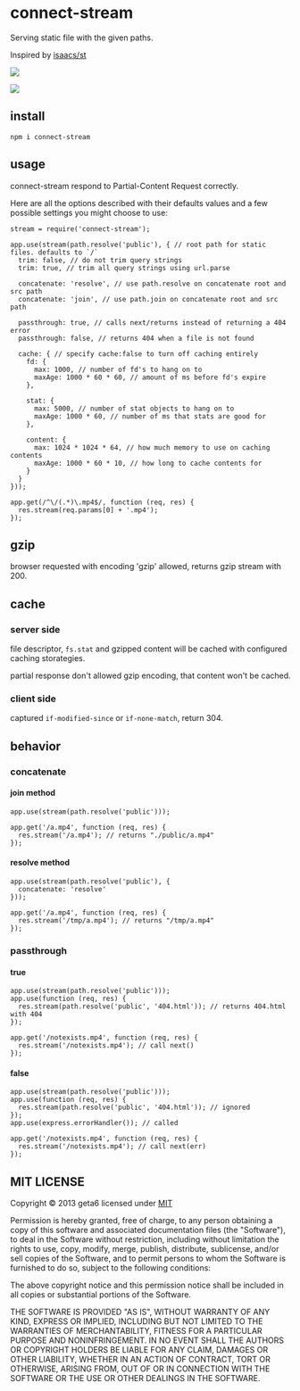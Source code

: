 # connect-stream

  Serving static file with the given paths.

  Inspired by [isaacs/st](https://github.com/isaacs/st)

  ![](https://nodei.co/npm/connect-stream.png)

  ![](https://travis-ci.org/geta6/connect-stream.png)


## install

    npm i connect-stream

## usage

  connect-stream respond to Partial-Content Request correctly.

  Here are all the options described with their defaults values and a few possible settings you might choose to use:

    stream = require('connect-stream');

    app.use(stream(path.resolve('public'), { // root path for static files. defaults to `/`
      trim: false, // do not trim query strings
      trim: true, // trim all query strings using url.parse

      concatenate: 'resolve', // use path.resolve on concatenate root and src path
      concatenate: 'join', // use path.join on concatenate root and src path

      passthrough: true, // calls next/returns instead of returning a 404 error
      passthrough: false, // returns 404 when a file is not found

      cache: { // specify cache:false to turn off caching entirely
        fd: {
          max: 1000, // number of fd's to hang on to
          maxAge: 1000 * 60 * 60, // amount of ms before fd's expire
        },

        stat: {
          max: 5000, // number of stat objects to hang on to
          maxAge: 1000 * 60, // number of ms that stats are good for
        },

        content: {
          max: 1024 * 1024 * 64, // how much memory to use on caching contents
          maxAge: 1000 * 60 * 10, // how long to cache contents for
        }
      }
    }));

    app.get(/^\/(.*)\.mp4$/, function (req, res) {
      res.stream(req.params[0] + '.mp4');
    });

## gzip

  browser requested with encoding 'gzip' allowed, returns gzip stream with 200.

## cache

### server side

  file descriptor, `fs.stat` and gzipped content will be cached with configured caching storategies.

  partial response don't allowed gzip encoding, that content won't be cached.

### client side

  captured `if-modified-since` or `if-none-match`, return 304.

## behavior

### concatenate

#### join method

    app.use(stream(path.resolve('public')));

    app.get('/a.mp4', function (req, res) {
      res.stream('/a.mp4'); // returns "./public/a.mp4"
    });

#### resolve method

    app.use(stream(path.resolve('public'), {
      concatenate: 'resolve'
    }));

    app.get('/a.mp4', function (req, res) {
      res.stream('/tmp/a.mp4'); // returns "/tmp/a.mp4"
    });

### passthrough

#### true

    app.use(stream(path.resolve('public')));
    app.use(function (req, res) {
      res.stream(path.resolve('public', '404.html')); // returns 404.html with 404
    });

    app.get('/notexists.mp4', function (req, res) {
      res.stream('/notexists.mp4'); // call next()
    });

#### false

    app.use(stream(path.resolve('public')));
    app.use(function (req, res) {
      res.stream(path.resolve('public', '404.html')); // ignored
    });
    app.use(express.errorHandler()); // called

    app.get('/notexists.mp4', function (req, res) {
      res.stream('/notexists.mp4'); // call next(err)
    });

## MIT LICENSE

Copyright &copy; 2013 geta6 licensed under [MIT](http://opensource.org/licenses/MIT)

Permission is hereby granted, free of charge, to any person obtaining a copy of this software and associated documentation files (the "Software"), to deal in the Software without restriction, including without limitation the rights to use, copy, modify, merge, publish, distribute, sublicense, and/or sell copies of the Software, and to permit persons to whom the Software is furnished to do so, subject to the following conditions:

The above copyright notice and this permission notice shall be included in all copies or substantial portions of the Software.

THE SOFTWARE IS PROVIDED "AS IS", WITHOUT WARRANTY OF ANY KIND, EXPRESS OR IMPLIED, INCLUDING BUT NOT LIMITED TO THE WARRANTIES OF MERCHANTABILITY, FITNESS FOR A PARTICULAR PURPOSE AND NONINFRINGEMENT. IN NO EVENT SHALL THE AUTHORS OR COPYRIGHT HOLDERS BE LIABLE FOR ANY CLAIM, DAMAGES OR OTHER LIABILITY, WHETHER IN AN ACTION OF CONTRACT, TORT OR OTHERWISE, ARISING FROM, OUT OF OR IN CONNECTION WITH THE SOFTWARE OR THE USE OR OTHER DEALINGS IN THE SOFTWARE.
